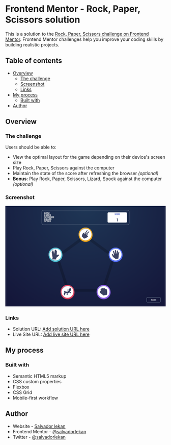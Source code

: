 # Frontend Mentor - Rock, Paper, Scissors solution

This is a solution to the [Rock, Paper, Scissors challenge on Frontend Mentor](https://www.frontendmentor.io/challenges/rock-paper-scissors-game-pTgwgvgH). Frontend Mentor challenges help you improve your coding skills by building realistic projects. 

## Table of contents

- [Overview](#overview)
  - [The challenge](#the-challenge)
  - [Screenshot](#screenshot)
  - [Links](#links)
- [My process](#my-process)
  - [Built with](#built-with)
- [Author](#author)


## Overview

### The challenge

Users should be able to:

- View the optimal layout for the game depending on their device's screen size
- Play Rock, Paper, Scissors against the computer
- Maintain the state of the score after refreshing the browser _(optional)_
- **Bonus**: Play Rock, Paper, Scissors, Lizard, Spock against the computer _(optional)_

### Screenshot

![](./screenshot.png)


### Links

- Solution URL: [Add solution URL here](https://github.com/SalvadorLekan/rock-paper-scissors)
- Live Site URL: [Add live site URL here](https://SalvadorLekan.github.io/rock-paper-scissors/)

## My process

### Built with

- Semantic HTML5 markup
- CSS custom properties
- Flexbox
- CSS Grid
- Mobile-first workflow

## Author

- Website - [Salvador lekan](https://www.salvadorlekan.com.ng)
- Frontend Mentor - [@salvadorlekan](https://www.frontendmentor.io/profile/salvadorlekan)
- Twitter - [@salvadorlekan](https://www.twitter.com/salvadorlekan)


